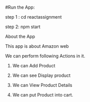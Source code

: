 #Run the App:

step 1 : cd reactassignment

step 2: npm start


About the App

This app is about Amazon web

We can perform following Actions in it.

1. We can Add Product 

2. We can see Display product 

3. We can View Product Details

4. We can put Product into cart.

